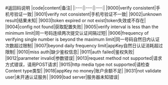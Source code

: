 #返回码说明
|code|content|备注| 
|:---:|:---:|:---:|
|9000|verify consistent|手机号验证一致|
|9001|verify not consistent|手机号验证不一致|
|9002|unknown result|结果未知|
|9003|token expired or not exist|token失效或不存在|
|9004|config not found|获取配置失败|
|9005|verify interval is less than the minimum limit|同一号码连续两次提交认证间隔过短|
|9006|frequency of verifying single number is beyond the maximum limit|同一号码自然日内认证次数超过限制|
|9007|beyond daily frequency limit|appKey自然日认证消耗超过限制|
|9010|miss auth|缺少鉴权信息|
|9011|auth failed|鉴权失败|
|9012|parameter invalid|参数错误|
|9013|request method not supported|请求方式错误，请用POST请求|
|9015|http media type not supported|请检查Content type类型|
|9018|appKey no money|账户余额不足|
|9031|not validate user|未开通认证服务|
|9099|bad server|服务器未知错误|

